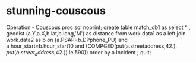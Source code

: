 # stunning-couscous
Operation - Couscous 
proc sql noprint;
create table match_db1 as 
select * , geodist (a.Y,a.X,b.lat,b.long,'M') as distance
from work.data1 as a left join work.data2 as b
on (a.PSAP=b.DPphone_PU)
and a.hour_start=b.hour_start10
and (COMPGED(put(a.streetaddress,$42.), put(b.street_address,$42.)) le 590))
order by a.Incident
;
quit;
